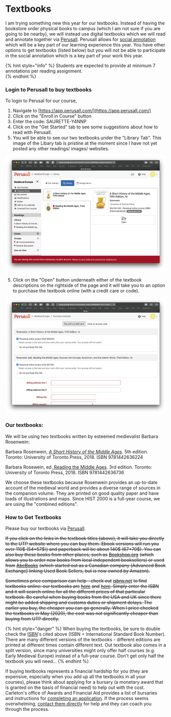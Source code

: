 # Textbooks

I am trying something new this year for our textbooks. Instead of having the bookstore order physical books to campus \(which I am not sure if you are going to be nearby\), we will instead use digital textbooks which we will read and annotate together via [Perusall](https://app.perusall.com/).  Perusall allows for [social annotation](http://www.grandviewcetl.org/tools-for-teaching-social-annotation/) which will be a key part of our learning experience this year. You have other options to get textbooks \(listed below\) but you will not be able to participate in the social annotation which is a key part of your work this year. 

{% hint style="info" %}
Students are expected to provide at minimum 7 annotations per reading assignment.  
{% endhint %}

### Login to Perusall to buy textbooks

To login to Perusal for our course, 

1. Navigate to [https://app.perusall.com/](https://app.perusall.com/)
2. Click on the "Enroll in Course" button
3. Enter the code: SAURETTE-Y4NNP
4. Click on the "Get Started" tab to see some suggestions about how to read with Perusall. 
5. You will be able to see our two textbooks under the "Library Tab". This image of the Libary tab is pristine at the moment since I have not yet posted any other readings/ images/ websites. 

![The course page for HIST2000 on Perusall](../../.gitbook/assets/screen-shot-2020-08-10-at-1.05.34-pm.png)

5. Click on the "Open" button underneath either of the textbook descriptions on the rightside of the page and it will take you to an option to purchase the textbook online \(with a credit care or code\).

![The expensive business of buying textbooks! Sorry for the cost, but it should pay off!](../../.gitbook/assets/screen-shot-2020-08-10-at-1.05.48-pm.png)

### Our textbooks: 

We will be using two textbooks written by esteemed medievalist Barbara Rosenwein:

Barbara Rosenwein, [_A Short History of the Middle Ages_](https://utorontopress.com/ca/a-short-history-of-the-middle-ages-fifth-edition-2)_._ 5th edition. Toronto: University of Toronto Press, 2018. ISBN 9781442636224

Barbara Rosewein, ed.[ Reading the Middle Ages](https://utorontopress.com/us/reading-the-middle-ages-10). 3rd edition. Toronto: University of Toronto Press, 2018. ISBN 9781442636736

We choose these textbooks because Rosenwein provides an up-to-date account of the medieval world and provides a diverse range of sources in the companion volume.  They are printed on good quality paper and have loads of illustrations and maps. Since HIST 2000 is a full-year course, we are using the "combined editions". 

### How to Get Textbooks

Please buy our textbooks via [Perusall](http://apps.perusall.com).

~~If you click on the links in the textbook titles \(above\), it will take you directly to the UTP website where you can buy them. Ebook versions will run you over 110$ \(54+57$\) and paperback will be about 140$ \(67+70$\). You can also buy these books from other places, such as~~ [~~Bookshop.org~~](https://bookshop.org) ~~\(which allows you to order new books from local independent booksellers\) or used from~~ [~~AbeBooks~~](https://www.abebooks.com) ~~\(which started out as a Canadian company \[Advanced Book Exchange\] linking Used Book Sellers, but is now owned by Amazon\).~~ 

~~Sometimes price comparison can help - check out~~ [~~isbns.net~~](http://www.isbns.net/) ~~to find textbooks online: our textbooks are~~ [~~here~~](https://www.isbns.net/isbn/9781442636224/) ~~and~~ [~~here~~](https://www.isbns.net/isbn/9781442636736/)~~. Simply enter the ISBN and it will search online for all the different prices of that particular textbook. Be careful when buying books from the USA and UK since there might be added shipping and customs duties or shipment delays. The earlier you buy, the cheaper you can go generally. When I price checked the textbooks in May \(2020\), the cost was not significantly cheaper than buying from UTP directly.~~ 

{% hint style="danger" %}
When buying the textbooks, be sure to double check the [ISBN](https://en.wikipedia.org/wiki/International_Standard_Book_Number)'s cited above \(ISBN = International Standard Book Number\). There are many different versions of the textbooks - different editions are printed at different times contain different text. Out textbook also comes in a  split version, since many universities might only offer half courses \(e.g. Early Medieval Europe\) instead of a full-year course. Don't get only half the textbook you will need...
{% endhint %}

If buying textbooks represents a financial hardship for you \(they are expensive, especially when you add up all the textbooks in all your courses\), please think about applying for a bursary \(a monetary award that is granted on the basis of financial need\) to help out with the cost. Carleton's office of Awards and Financial Aid provides a list of bursaries and instructions for [completing an application](https://carleton.ca/awards/bursaries/returning/). If the process seems overwhelming, [contact them directly](https://carleton.ca/awards/contact-us/) for help and they can coach you through the process.  

